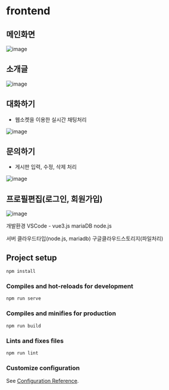 # frontend

## 메인화면

![image](https://github.com/LJC0831/frontend/assets/121738554/e3d140e9-b264-40a3-b213-0b661b311255)

## 소개글

![image](https://github.com/LJC0831/frontend/assets/121738554/9e55d344-2fc4-4def-9c6c-fcc40ac04a08)

## 대화하기
 - 웹소켓을 이용한 실시간 채팅처리

![image](https://github.com/LJC0831/frontend/assets/121738554/4b04b635-310a-4b1a-a332-6fcde2daccc0)

## 문의하기
 - 게시판 입력, 수정, 삭제 처리

![image](https://github.com/LJC0831/frontend/assets/121738554/6426a95c-e56f-4d70-8459-f56ac6ced6cf)

## 프로필편집(로그인, 회원가입)

![image](https://github.com/LJC0831/frontend/assets/121738554/b1d07141-57cb-46dc-8a66-a4b8ffd18754)





개발환경
VSCode - vue3.js
mariaDB
node.js

서버
클라우드타입(node.js, mariadb)
구글클라우드스토리지(파일처리)


## Project setup
```
npm install
```

### Compiles and hot-reloads for development
```
npm run serve
```

### Compiles and minifies for production
```
npm run build
```

### Lints and fixes files
```
npm run lint
```

### Customize configuration
See [Configuration Reference](https://cli.vuejs.org/config/).
